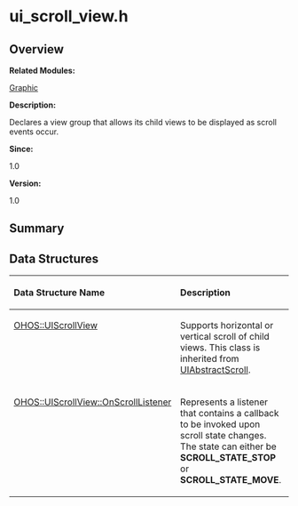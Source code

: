# ui\_scroll\_view.h<a name="ZH-CN_TOPIC_0000001054799585"></a>

## **Overview**<a name="section1309848697093528"></a>

**Related Modules:**

[Graphic](Graphic.md)

**Description:**

Declares a view group that allows its child views to be displayed as scroll events occur. 

**Since:**

1.0

**Version:**

1.0

## **Summary**<a name="section1990230059093528"></a>

## Data Structures<a name="nested-classes"></a>

<a name="table1502990295093528"></a>
<table><thead align="left"><tr id="row2074824008093528"><th class="cellrowborder" valign="top" width="50%" id="mcps1.1.3.1.1"><p id="p975822259093528"><a name="p975822259093528"></a><a name="p975822259093528"></a>Data Structure Name</p>
</th>
<th class="cellrowborder" valign="top" width="50%" id="mcps1.1.3.1.2"><p id="p1821943971093528"><a name="p1821943971093528"></a><a name="p1821943971093528"></a>Description</p>
</th>
</tr>
</thead>
<tbody><tr id="row1070918781093528"><td class="cellrowborder" valign="top" width="50%" headers="mcps1.1.3.1.1 "><p id="p1333202578093528"><a name="p1333202578093528"></a><a name="p1333202578093528"></a><a href="OHOS-UIScrollView.md">OHOS::UIScrollView</a></p>
</td>
<td class="cellrowborder" valign="top" width="50%" headers="mcps1.1.3.1.2 "><p id="p1466062360093528"><a name="p1466062360093528"></a><a name="p1466062360093528"></a>Supports horizontal or vertical scroll of child views. This class is inherited from <a href="OHOS-UIAbstractScroll.md">UIAbstractScroll</a>. </p>
</td>
</tr>
<tr id="row1521427919093528"><td class="cellrowborder" valign="top" width="50%" headers="mcps1.1.3.1.1 "><p id="p213661946093528"><a name="p213661946093528"></a><a name="p213661946093528"></a><a href="OHOS-UIScrollView-OnScrollListener.md">OHOS::UIScrollView::OnScrollListener</a></p>
</td>
<td class="cellrowborder" valign="top" width="50%" headers="mcps1.1.3.1.2 "><p id="p1294153182093528"><a name="p1294153182093528"></a><a name="p1294153182093528"></a>Represents a listener that contains a callback to be invoked upon scroll state changes. The state can either be <strong id="b2014045121093528"><a name="b2014045121093528"></a><a name="b2014045121093528"></a>SCROLL_STATE_STOP</strong> or <strong id="b719476334093528"><a name="b719476334093528"></a><a name="b719476334093528"></a>SCROLL_STATE_MOVE</strong>. </p>
</td>
</tr>
</tbody>
</table>

